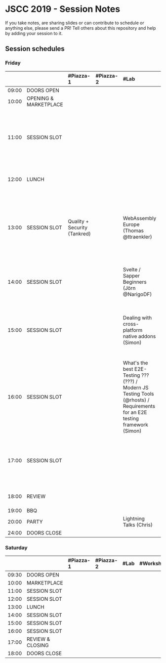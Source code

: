 # JSCC 2019 - Session Notes

If you take notes, are sharing slides or can contribute to schedule or anything
else, please send a PR! Tell others about this repository and help by adding
your session to it.

## Session schedules

### Friday

|       |                       | #Piazza-1                    | #Piazza-2 | #Lab                                                                                                                          | #Workshop                                                                                                                                                   | #Meeting                                                                               | #Telko-1                                                             | #Blue                                                                                        | #Senf | Somewhere else                                                                                                                                                   |
| :---- | :-------------------- | :--------------------------- | :-------- | :---------------------------------------------------------------------------------------------------------------------------- | :---------------------------------------------------------------------------------------------------------------------------------------------------------- | :------------------------------------------------------------------------------------- | :------------------------------------------------------------------- | :------------------------------------------------------------------------------------------- | :---- | :--------------------------------------------------------------------------------------------------------------------------------------------------------------- |
| 09:00 | DOORS OPEN            |                              |           |                                                                                                                               |                                                                                                                                                             |                                                                                        |                                                                      |                                                                                              |       |                                                                                                                                                                  |
| 10:00 | OPENING & MARKETPLACE |                              |           |                                                                                                                               |                                                                                                                                                             |                                                                                        |                                                                      |                                                                                              |       |                                                                                                                                                                  |
| 11:00 | SESSION SLOT          |                              |           |                                                                                                                               | Speed Tooling (???) / Monitor Web Performance (Tsvetan)<br />- window.performance<br />- data w/reaction<br />- Beacons handling<br />- and ??? (Basic run) | MunichSchool TDD (Daniel)                                                              | Building TS, Node.js training expectations / must have topics (Oleg) | INTRO React Hooks (Martin)                                                                   |       |                                                                                                                                                                  |
| 12:00 | LUNCH                 |                              |           |                                                                                                                               |                                                                                                                                                             | jskatas.org Where should it go? Input wanted (@wolframkriesing)                        |                                                                      |                                                                                              |       | Learn to collaborate -> outside (@coderbyheart)                                                                                                                  |
| 13:00 | SESSION SLOT          | Quality + Security (Tankred) |           | WebAssembly Europe (Thomas @ttraenkler)                                                                                       | Creative Coding Session<br/>- max 10ppl<br/>- pls bring laptop (Manuel)                                                                                     |                                                                                        | Whitelabel JS Apps (Rebrand / User) (Deniz)                          | Reason(ML)able Programming (3 Wishes) (Marco)                                                |       | Hiring Tech Interviews -> ??? (Sergii)<br />Creating + maintaining open source / Open Source Collaboration for sign language learning games? -> ??? (???, Agnes) |
| 14:00 | SESSION SLOT          |                              |           | Svelte / Sapper Beginners (Jörn @NarigoDF)                                                                                    | ProBot GitHub / GitLab Automation (@meaku)                                                                                                                  | Elm (Andy)<br/>- with funtional Programming<br/>- property based testing<br/>- and Vim |                                                                      | Freelancing (Jeff)                                                                           |       | University vs. practical training -> Baseball Court (Karl)                                                                                                       |
| 15:00 | SESSION SLOT          |                              |           | Dealing with cross-platform native addons (Simon)                                                                             | Micro Frontend (Andi)                                                                                                                                       | Help me write functional controllers io-ts + fp-ts #Typescript (@coderbyheart)         |                                                                      | Cross Platform Dev with Flutter and Dart (@Sven)                                             |       | Tello-Drone make it fly using JavaScript -> ??? (Sergii)<br />Morning Kata w/ discussion on how #Practice #TDD -> at the BBQ (@wolframkriesing)                  |
| 16:00 | SESSION SLOT          |                              |           | What's the best E2E-Testing ??? (???) / Modern JS Testing Tools (@rhosts) / Requirements for an E2E testing framework (Simon) |                                                                                                                                                             | Webcomponents (Marc)                                                                   |                                                                      |                                                                                              |       |                                                                                                                                                                  |
| 17:00 | SESSION SLOT          |                              |           |                                                                                                                               | JAMSTACK Static Site Bundler #Gatsby (Robert)                                                                                                               | Publishing packages to #npm and alternatives (@coderbyheart) / no transpile (Wolfram)  |                                                                      | 100 new web Architectures ???? (Brigitte) / Web Architecture collection & comparison (Marco) |       |                                                                                                                                                                  |
| 18:00 | REVIEW                |                              |           |                                                                                                                               |                                                                                                                                                             |                                                                                        |                                                                      |                                                                                              |       | 50yrs moon creative coding w. p5js / pixi.js (Andi)                                                                                                              |
| 19:00 | BBQ                   |                              |           |                                                                                                                               |                                                                                                                                                             |                                                                                        |                                                                      |                                                                                              |       |                                                                                                                                                                  |
| 20:00 | PARTY                 |                              |           | Lightning Talks (Chris)                                                                                                       |                                                                                                                                                             |                                                                                        |                                                                      |                                                                                              |       |                                                                                                                                                                  |
| 24:00 | DOORS CLOSE           |                              |           |                                                                                                                               |                                                                                                                                                             |                                                                                        |                                                                      |                                                                                              |       |                                                                                                                                                                  |

### Saturday

|       |                  | #Piazza-1 | #Piazza-2 | #Lab | #Workshop | #Meeting | #Telko-1 | #Blue | #Senf | Somewhere else |
| :---- | :--------------- | :-------- | :-------- | :--- | :-------- | :------- | :------- | :---- | :---- | :------------- |
| 09:30 | DOORS OPEN       |           |           |      |           |          |          |       |       |                |
| 10:00 | MARKETPLACE      |           |           |      |           |          |          |       |       |                |
| 11:00 | SESSION SLOT     |           |           |      |           |          |          |       |       |                |
| 12:00 | SESSION SLOT     |           |           |      |           |          |          |       |       |                |
| 13:00 | LUNCH            |           |           |      |           |          |          |       |       |                |
| 14:00 | SESSION SLOT     |           |           |      |           |          |          |       |       |                |
| 15:00 | SESSION SLOT     |           |           |      |           |          |          |       |       |                |
| 16:00 | SESSION SLOT     |           |           |      |           |          |          |       |       |                |
| 17:00 | REVIEW & CLOSING |           |           |      |           |          |          |       |       |                |
| 18:00 | DOORS CLOSE      |           |           |      |           |          |          |       |       |                |

